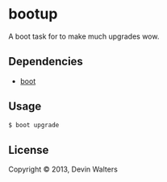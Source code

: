 # bootup

A boot task for to make much upgrades wow.

## Dependencies
- [boot][1]

## Usage

```bash
$ boot upgrade
```

## License

Copyright © 2013, Devin Walters

[1]: https://github.com/tailrecursion/boot
